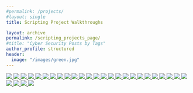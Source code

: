 ```yaml
---
#permalink: /projects/
#layout: single
title: Scripting Project Walkthroughs

layout: archive
permalink: /scripting_projects_page/
#title: "Cyber Security Posts by Tags"
author_profile: structured
header:
  image: "/images/green.jpg"
---
```


<a href="https://karlbiron.github.io/scripting_projects_posts/Ruby_Basics/">
   <img src="https://karlbiron.github.io/assets/Ruby_Basics.png">
</a>

<a href="https://karlbiron.github.io/scripting_projects_posts/Ruby_ASCII_Stuffs/">
   <img src="https://karlbiron.github.io/assets/Ruby_ASCII_Stuffs.png">
</a>

<a href="https://karlbiron.github.io/scripting_projects_posts/Ruby_Binary_mafs/">
   <img src="https://karlbiron.github.io/assets/Ruby_Binary_mafs.png">
</a>

<a href="https://karlbiron.github.io/scripting_projects_posts/Ruby_Confucius_grammar/">
   <img src="https://karlbiron.github.io/assets/Ruby_Confucius_grammar.png">
</a>

<a href="https://karlbiron.github.io/scripting_projects_posts/Ruby_Csv_for_the_wins/">
   <img src="https://karlbiron.github.io/assets/Ruby_Csv_for_the_win.png">
</a>

<a href="https://karlbiron.github.io/scripting_projects_posts/Ruby_Cyber_haiku_dictionary/">
   <img src="https://karlbiron.github.io/assets/Ruby_Cyber_haiku_dictionary.png">
</a>

<a href="https://karlbiron.github.io/scripting_projects_posts/Ruby_Dream_slice/">
   <img src="https://karlbiron.github.io/assets/Ruby_Dream_slice.png">
</a>

<a href="https://karlbiron.github.io/scripting_projects_posts/Ruby_Even_or_Odd/">
   <img src="https://karlbiron.github.io/assets/Ruby_Even_or_Odd.png">
</a>

<a href="https://karlbiron.github.io/scripting_projects_posts/Ruby_Evenly_Divisible/">
   <img src="https://karlbiron.github.io/assets/Ruby_Evenly_Divisible.png">
</a>

<a href="https://karlbiron.github.io/scripting_projects_posts/Ruby_Find_random_stuffs/">
   <img src="https://karlbiron.github.io/assets/Ruby_Find_random_stuffs.png">
</a>

<a href="https://karlbiron.github.io/scripting_projects_posts/Ruby_Forwards_is_backwards/">
   <img src="https://karlbiron.github.io/assets/Ruby_Forwards_is_backwards.png">
</a>

<a href="https://karlbiron.github.io/scripting_projects_posts/Ruby_Hex_mafs/">
   <img src="https://karlbiron.github.io/assets/Ruby_Hex_mafs.png">
</a>

<a href="https://karlbiron.github.io/scripting_projects_posts/Ruby_Its_new_math/">
   <img src="https://karlbiron.github.io/assets/Ruby_Its_new_math.png">
</a>

<a href="https://karlbiron.github.io/scripting_projects_posts/Ruby_Junk_in_my_trunk/">
   <img src="https://karlbiron.github.io/assets/Ruby_Junk_in_my_trunk.png">
</a>

<a href="https://karlbiron.github.io/scripting_projects_posts/Ruby_Just_a_ord_friend/">
   <img src="https://karlbiron.github.io/assets/Ruby_Just_a_ord_friend.png">
</a>

<a href="https://karlbiron.github.io/scripting_projects_posts/Ruby_Lines_Lines_Lines/">
   <img src="https://karlbiron.github.io/assets/Ruby_Lines_Lines_Lines.png">
</a>

<a href="https://karlbiron.github.io/scripting_projects_posts/Ruby_Mascii_u_sumthin/">
   <img src="https://karlbiron.github.io/assets/Ruby_Mascii_u_sumthin.png">
</a>

<a href="https://karlbiron.github.io/scripting_projects_posts/Ruby_My_buckets_got_a_hole_in_it/">
   <img src="https://karlbiron.github.io/assets/Ruby_My_buckets_got_a_hole_in_it.png">
</a>

<a href="https://karlbiron.github.io/scripting_projects_posts/Ruby_Naughty_or_nice/">
   <img src="https://karlbiron.github.io/assets/Ruby_Naughty_or_nice.png">
</a>

<a href="https://karlbiron.github.io/scripting_projects_posts/Ruby_Not_Small/">
   <img src="https://karlbiron.github.io/assets/Ruby_Not_Small.png">
</a>

<a href="https://karlbiron.github.io/scripting_projects_posts/Ruby_Number_pattern_v1/">
   <img src="https://karlbiron.github.io/assets/Ruby_Number_pattern_v1.png">
</a>

<a href="https://karlbiron.github.io/scripting_projects_posts/Ruby_Oddly_fibonacci/">
   <img src="https://karlbiron.github.io/assets/Ruby_Oddly_fibonacci.png">
</a>

<a href="https://karlbiron.github.io/scripting_projects_posts/Ruby_ORDinary_words/">
   <img src="https://karlbiron.github.io/assets/Ruby_ORDinary_words.png">
</a>

<a href="https://karlbiron.github.io/scripting_projects_posts/Ruby_Quad_math/">
   <img src="https://karlbiron.github.io/assets/Ruby_Quad_math.png">
</a>

<a href="https://karlbiron.github.io/scripting_projects_posts/Ruby_Scrape_me/">
   <img src="https://karlbiron.github.io/assets/Ruby_Scrape_me.png">
</a>

<a href="https://karlbiron.github.io/scripting_projects_posts/Ruby_Simple_addition/">
   <img src="https://karlbiron.github.io/assets/Ruby_Simple_addition.png">
</a>

<a href="https://karlbiron.github.io/scripting_projects_posts/Ruby_Simple_cipher/">
   <img src="https://karlbiron.github.io/assets/Ruby_Simple_cipher.png">
</a>

<a href="https://karlbiron.github.io/scripting_projects_posts/Ruby_Summation_as_a_service/">
   <img src="https://karlbiron.github.io/assets/Ruby_Summation_as_a_service.png">
</a>

<a href="https://karlbiron.github.io/scripting_projects_posts/Ruby_White_socks_with_boots/">
   <img src="https://karlbiron.github.io/assets/Ruby_White_socks_with_boots.png">
</a>
